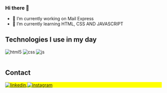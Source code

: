 ### Hi there 👋


- 🔭 I’m currently working on Mail Express
- 🌱 I’m currently learning HTML, CSS AND JAVASCRIPT

## Technologies I use in my day

<div style="display: inline_block">
  <img align="center" alt="html5" src="https://img.shields.io/badge/HTML5-E34F26?style=for-the-badge&logo=html5&logoColor=white" />
  <img align="center" alt="css" src="https://img.shields.io/badge/CSS3-1572B6?style=for-the-badge&logo=css3&logoColor=white" />
  <img align="center" alt="js" src="https://img.shields.io/badge/JavaScript-F7DF1E?style=for-the-badge&logo=javascript&logoColor=black" />
  
</div><br/>

##  Contact

<p align="left" style="background:yellow">


<a href="https://www.linkedin.com/in/lucas-zanin-925750245/" target="_blank">
  <img align="center" src="https://img.shields.io/badge/-lucaszanin-05122A?style=flat&logo=linkedin" alt="linkedin"/>
</a>
<a href="https://instagram.com/lucas.zaning" target="_blank">
 <img align="center" src="https://img.shields.io/badge/-lucas.zaning-05122A?style=flat&logo=instagram" alt="instagram"/>
</a>

</p>

